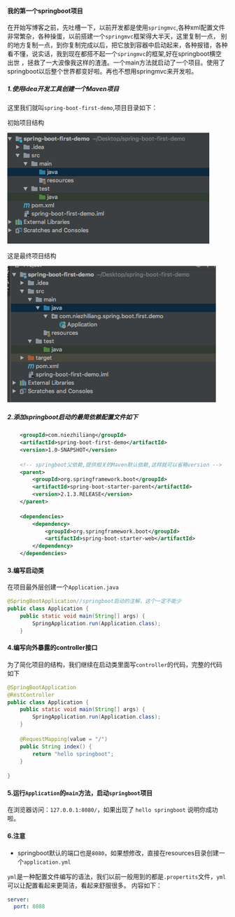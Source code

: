 #### 我的第一个springboot项目

在开始写博客之前，先吐槽一下，以前开发都是使用`springmvc`,各种xml配置文件非常繁杂，各种操蛋，以前搭建一个`springmvc`框架得大半天，这里复制一点，
别的地方复制一点，到你复制完成以后，把它放到容器中启动起来，各种报错，各种看不懂，说实话，我到现在都搭不起一个`springmvc`的框架,好在springboot横空出世
，拯救了一大波像我这样的渣渣。一个main方法就启动了一个项目。使用了springboot以后整个世界都变好啦。再也不想用springmvc来开发啦。

##### 1.使用idea开发工具创建一个Maven项目

这里我们就叫`spring-boot-first-demo`,项目目录如下：

初始项目结构

![原始结构](https://github.com/niezhiliang/spring-boot-study/blob/master/spring-boot-first-demo/imgs/root.png)

这是最终项目结构

![最终结构](https://github.com/niezhiliang/spring-boot-study/blob/master/spring-boot-first-demo/imgs/finish.png)

##### 2.添加springboot启动的最简依赖配置文件如下

```xml
    <groupId>com.niezhiliang</groupId>
    <artifactId>spring-boot-first-demo</artifactId>
    <version>1.0-SNAPSHOT</version>
    
    <!-- springboot父依赖,提供相关的Maven默认依赖,这样就可以省略version -->
    <parent>
        <groupId>org.springframework.boot</groupId>
        <artifactId>spring-boot-starter-parent</artifactId>
        <version>2.1.3.RELEASE</version>
    </parent>

    <dependencies>
        <dependency>
            <groupId>org.springframework.boot</groupId>
            <artifactId>spring-boot-starter-web</artifactId>
        </dependency>
    </dependencies>
```


#### 3.编写启动类

在项目最外层创建一个`Application.java`

```java
@SpringBootApplication//springboot启动的注解，这个一定不能少
public class Application {
    public static void main(String[] args) {
        SpringApplication.run(Application.class);
    }
```

#### 4.编写向外暴露的controller接口

为了简化项目的结构，我们继续在启动类里面写`controller`的代码，完整的代码如下

```java
@SpringBootApplication
@RestController
public class Application {
    public static void main(String[] args) {
        SpringApplication.run(Application.class);
    }

    @RequestMapping(value = "/")
    public String index() {
        return "hello springboot";
    }

}
```

#### 5.运行`Application`的`main`方法，启动`springboot`项目

在浏览器访问：`127.0.0.1:8080/`，如果出现了 `hello springboot` 说明你成功啦。


#### 6.注意

- springboot默认的端口也是`8080`，如果想修改，直接在resources目录创建一个`application.yml`

`yml`是一种配置文件编写的语法，我们以前一般用到的都是`.propertits`文件，`yml`可以让配置看起来更简洁，看起来舒服很多。
内容如下：

```yml
server:
  port: 8088
```

